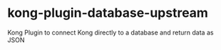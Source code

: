 # kong-plugin-database-upstream
Kong Plugin to connect Kong directly to a database and return data as JSON
